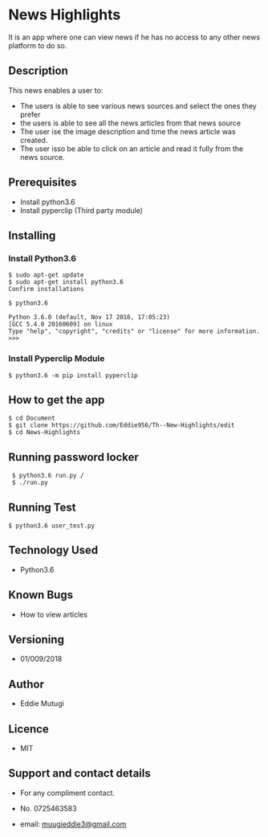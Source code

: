 # News Highlights

It is an app where one can view news if he has no access to any other news platform to do so.
## Description

This news enables a user to:
* The users is able to see various news sources and select the ones they prefer
* the users is able to see all the news articles from that news source
* The user ise the image description and time the news article was created.
* The user isso be able to click on an article and read it fully from the news source.

## Prerequisites
 * Install python3.6
 * Install pyperclip (Third party module) 

## Installing

### Install Python3.6

	$ sudo apt-get update
	$ sudo apt-get install python3.6
	Confirm installations

	$ python3.6

	Python 3.6.0 (default, Nov 17 2016, 17:05:23) 
	[GCC 5.4.0 20160609] on linux
	Type "help", "copyright", "credits" or "license" for more information.
	>>>


 ### Install Pyperclip Module

	$ python3.6 -m pip install pyperclip

## How to get the app

	$ cd Document
	$ git clone https://github.com/Eddie956/Th--New-Highlights/edit
	$ cd News-Highlights
## Running password locker
	 
 	 $ python3.6 run.py / 
	 $ ./run.py

## Running Test
 
 	$ python3.6 user_test.py

## Technology Used
	
* Python3.6

## Known Bugs

* How to view articles

## Versioning

* 01/009/2018

## Author

* Eddie Mutugi

## Licence

* MIT

## Support and contact details

* For any compliment contact.

* No. 0725463583

* email: muugieddie3@gmail.com

